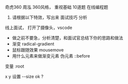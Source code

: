 奇虎360 周泓
360风格， 重视基础  10道题
在线编程题

1. 请根据以下特效，写出来
面试技巧  分析

线上面试， 打开了摄像头，vscode
- 做之前不要急，分析清楚，和面试官总结下你的思路和做法
 - 渐变 radical-gradient
 - 鼠标跟随效果 mousemove
 - 用什么元素来做渐变元素
   伪元素 ::before

变量  :root

x y  设置  --size ok ?